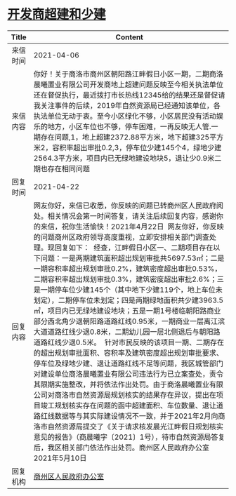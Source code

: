 # <a href="http://www.shangluo.gov.cn/zmhd/ldxxxx.jsp?urltype=leadermail.LeaderMailContentUrl&wbtreeid=1112&leadermailid=7113">开发商超建和少建</a>
| Title |                                                                                                                                                                                                                                                                                                                                                    Content                                                                                                                                                                                                                                                                                                                                                    |
|:-----:|---------------------------------------------------------------------------------------------------------------------------------------------------------------------------------------------------------------------------------------------------------------------------------------------------------------------------------------------------------------------------------------------------------------------------------------------------------------------------------------------------------------------------------------------------------------------------------------------------------------------------------------------------------------------------------------------------------------|
| 来信时间  | 2021-04-06                                                                                                                                                                                                                                                                                                                                                                                                                                                                                                                                                                                                                                                                                                    |
| 来信内容  | 你好！关于商洛市商州区朝阳路江畔假日小区一期，二期商洛晨曦置业有限公司开发商地上超建问题反映至今相关执法单位还在督促执行，最近拨打市长热线12345给的结果还是督促请我关注事件的后续，2019年自然资源局已经通知该单位，各执法单位无动于衷。至今小区绿化不够，小区居民没有活动娱乐的地方，小区车位也不够，停车困难，一再反映无人管.一期存在问题,1，地上超建2372.88平方米，地下超建325平方米2，容积率超出审批0.2,3，停车位少建145个4，绿地少建2564.3平方米，项目内已无绿地建设地块5，退让少0.9米二期也存在相同问题                                                                                                                                                                                                                                                                                                                                                                                                                                   |
| 回复时间  | 2021-04-22                                                                                                                                                                                                                                                                                                                                                                                                                                                                                                                                                                                                                                                                                                    |
| 回复内容  | 网友你好，来信已收悉，你反映的问题已转商州区人民政府阅处。相关情况会第一时间答复，请关注后续回复内容，感谢你的来信，祝你生活愉快！2021年4月22日  网友你好，你反映的问题商州区政府领导高度重视，立即安排相关部门调查处理。现回复如下：  经查，江畔假日小区一、二期项目存在以下问题：一是两期建筑面积超出规划审批共5697.53㎡；二是一期容积率超出规划审批0.2%，建筑密度超出审批0.53%，二期容积率超出规划审批0.3%，建筑密度超出审批2.6%；三是一期停车位少建145个（其中地下少建119个，地上车位未划定），二期停车位未划定；四是两期绿地面积共少建3963.5㎡，项目内已无绿地建设地块；五是一期1号楼临朝阳路商业部分西北角少退朝阳路道路红线0.95米，一期商业一层离江滨大道道路红线少退0.8米，二期幼儿园一层北侧退后与朝阳路道路红线少退0.5米。  针对市民反映的该项目一期、二期存在的超出规划审批面积、容积率及建筑密度超出规划审批要求、停车位及绿地少建、退让道路红线不足等问题，我区城管部门对建设单位商洛晨曦置业有限公司违法行为已立案查处，责令其限期实施整改，并将依法作出处罚。由于商洛晨曦置业有限公司对商洛市自然资源局规划核实的结果存在异议，提出在项目竣工规划核实存在问题的函中超建面积、车位数量、退让道路红线数据等与其实际建设情况不一致，并于2021年2月向商洛市自然资源局提交了《关于请求核发晨光江畔假日规划核实意见的报告》（商晨曦字〔2021〕1号），待市自然资源局答复后，我区相关部门依法作出处罚。商州区人民政府办公室2021年5月10日 |
| 回复机构  | <a href="../../category/agencies/商州区人民政府办公室.md">商州区人民政府办公室</a>                                                                                                                                                                                                                                                                                                                                                                                                                                                                                                                                                                                                                                                |